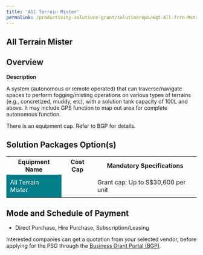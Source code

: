 ```yaml
---
title: 'All Terrain Mister'
permalink: /productivity-solutions-grant/solutionrepo/eqt-All-Trrn-Mstr-Envronmntl-Srvcs
---
```


## All Terrain Mister

## Overview

**Description**

A system (autonomous or remote operated) that can traverse/navigate spaces to perform fogging/misting operations on various types of terrains (e.g., concretized, muddy, etc), with a solution tank capacity of 100L and above. It may include GPS function to map out area for complete autonomous function.

There is an equipment cap. Refer to BGP for details.

## Solution Packages Option(s)

<table>
<tr>
<th><b>Equipment Name</b></th>
<th><b>Cost Cap</b></th>
<th><b>Mandatory Specifications</b></th>
</tr>
<tr>
<td style='padding: 10px; background-color: #037E8A; color: #FFFFFF;'>All Terrain Mister</td>
<td style='padding: 10px;'></td>
<td style='padding: 10px;'>Grant cap: Up to S$30,600 per unit</td>
</tr>
</table>

## Mode and Schedule of Payment

 - Direct Purchase, Hire Purchase, Subscription/Leasing

Interested companies can get a quotation from your selected vendor, before applying for the PSG through the <a href='https://www.businessgrants.gov.sg/' target='_blank' rel='noopener'>Business Grant Portal (BGP)</a>.

<script src="/jquery/resize-tables.js"></script>
